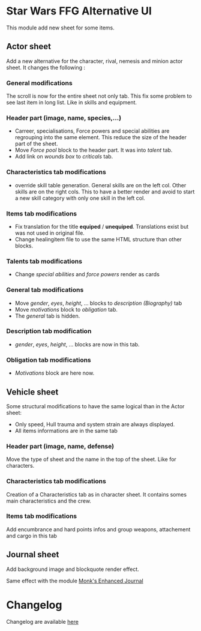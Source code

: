 
# Star Wars FFG Alternative UI

This module add new sheet for some items.  

## Actor sheet

Add a new alternative for the character, rival, nemesis and minion actor sheet.
It changes the following :

### General modifications
The scroll is now for the entire sheet not only tab. This fix some problem to see last item in long list. Like in skills and equipment.

### Header part (image, name, species,...)

* Carreer, specialisations, Force powers and special abilities are regrouping into the same element. This reduce the size of the header part of the sheet.
* Move _Force pool_ block to the header part. It was into _talent_ tab.
* Add link on _wounds box_ to _criticals_ tab.

### Characteristics tab modifications

* override skill table generation. General skills are on the left col. Other skills are on the right cols. This to have a better render and avoid to start a new skill category with only one skill in the left col.

### Items tab modifications

* Fix translation for the title __equiped__ / __unequiped__. Translations exist but was not used in original file.
* Change healingitem file to use the same HTML structure than other blocks.

### Talents tab modifications

* Change _special abilities_ and _force powers_ render as cards

### General tab modifications

* Move _gender_, _eyes_, _height_, ... blocks to _description (Biography)_ tab
* Move _motivations_ block to _obligation_ tab.
* The _general_ tab is hidden.

### Description tab modification

* _gender_, _eyes_, _height_, ... blocks are now in this tab.

### Obligation tab modifications

* _Motivations_ block are here now.

## Vehicle sheet

Some structural modifications to have the same logical than in the Actor sheet:
* Only speed, Hull trauma and system strain are always displayed.
* All items informations are in the same tab

### Header part (image, name, defense)

Move the type of sheet and the name in the top of the sheet. Like for characters.

### Characteristics tab modifications

Creation of a Characteristics tab as in character sheet.  It contains somes main characteristics and the crew.

### Items tab modifications
Add encumbrance and hard points infos and group weapons, attachement and cargo in this tab

## Journal sheet
Add background image and blockquote render effect. 

Same effect with the module [Monk's Enhanced Journal](https://github.com/ironmonk88/monks-enhanced-journal)

# Changelog
Changelog are available [here](https://github.com/TeddyBears/StarWarsFFG-alternative-UI/blob/main/CHANGELOG.md)
